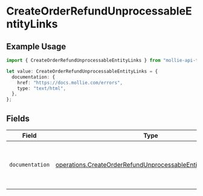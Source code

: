 # CreateOrderRefundUnprocessableEntityLinks

## Example Usage

```typescript
import { CreateOrderRefundUnprocessableEntityLinks } from "mollie-api-typescript/models/operations";

let value: CreateOrderRefundUnprocessableEntityLinks = {
  documentation: {
    href: "https://docs.mollie.com/errors",
    type: "text/html",
  },
};
```

## Fields

| Field                                                                                                                                        | Type                                                                                                                                         | Required                                                                                                                                     | Description                                                                                                                                  |
| -------------------------------------------------------------------------------------------------------------------------------------------- | -------------------------------------------------------------------------------------------------------------------------------------------- | -------------------------------------------------------------------------------------------------------------------------------------------- | -------------------------------------------------------------------------------------------------------------------------------------------- |
| `documentation`                                                                                                                              | [operations.CreateOrderRefundUnprocessableEntityDocumentation](../../models/operations/createorderrefundunprocessableentitydocumentation.md) | :heavy_check_mark:                                                                                                                           | The URL to the generic Mollie API error handling guide.                                                                                      |